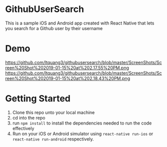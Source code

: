 # GithubUserSearch

This is a sample iOS and Android app created with React Native that lets you search for a Github user by their username
# Demo
https://github.com/ltquang3/githubusersearch/blob/master/ScreenShots/Screen%20Shot%202019-01-15%20at%202.17.55%20PM.png
https://github.com/ltquang3/githubusersearch/blob/master/ScreenShots/Screen%20Shot%202019-01-15%20at%202.18.43%20PM.png

# Getting Started

1. Clone this repo unto your local machine
2. cd into the repo
3. run `npm install` to install the dependencies needed to run the code effectively
4. Run on your iOS or Android simulator using `react-native run-ios` or `react-native run-android` respectively.
